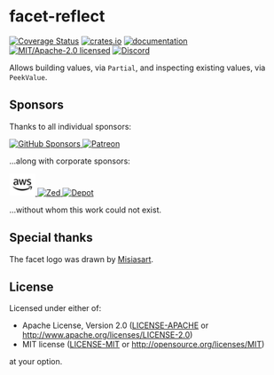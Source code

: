 # facet-reflect

[![Coverage Status](https://coveralls.io/repos/github/facet-rs/facet-reflect/badge.svg?branch=main)](https://coveralls.io/github/facet-rs/facet?branch=main)
[![crates.io](https://img.shields.io/crates/v/facet-reflect.svg)](https://crates.io/crates/facet-reflect)
[![documentation](https://docs.rs/facet-reflect/badge.svg)](https://docs.rs/facet-reflect)
[![MIT/Apache-2.0 licensed](https://img.shields.io/crates/l/facet-reflect.svg)](./LICENSE)
[![Discord](https://img.shields.io/discord/1379550208551026748?logo=discord&label=discord)](https://discord.gg/JhD7CwCJ8F)


Allows building values, via `Partial`, and inspecting existing values, via `PeekValue`.

## Sponsors

Thanks to all individual sponsors:

<p> <a href="https://github.com/sponsors/fasterthanlime">
<picture>
<source media="(prefers-color-scheme: dark)" srcset="https://github.com/facet-rs/facet/raw/main/static/sponsors-v3/github-dark.svg">
<img src="https://github.com/facet-rs/facet/raw/main/static/sponsors-v3/github-light.svg" height="40" alt="GitHub Sponsors">
</picture>
</a> <a href="https://patreon.com/fasterthanlime">
    <picture>
    <source media="(prefers-color-scheme: dark)" srcset="https://github.com/facet-rs/facet/raw/main/static/sponsors-v3/patreon-dark.svg">
    <img src="https://github.com/facet-rs/facet/raw/main/static/sponsors-v3/patreon-light.svg" height="40" alt="Patreon">
    </picture>
</a> </p>

...along with corporate sponsors:

<p> <a href="https://aws.amazon.com">
<picture>
<source media="(prefers-color-scheme: dark)" srcset="https://github.com/facet-rs/facet/raw/main/static/sponsors-v3/aws-dark.svg">
<img src="https://github.com/facet-rs/facet/raw/main/static/sponsors-v3/aws-light.svg" height="40" alt="AWS">
</picture>
</a> <a href="https://zed.dev">
<picture>
<source media="(prefers-color-scheme: dark)" srcset="https://github.com/facet-rs/facet/raw/main/static/sponsors-v3/zed-dark.svg">
<img src="https://github.com/facet-rs/facet/raw/main/static/sponsors-v3/zed-light.svg" height="40" alt="Zed">
</picture>
</a> <a href="https://depot.dev?utm_source=facet">
<picture>
<source media="(prefers-color-scheme: dark)" srcset="https://github.com/facet-rs/facet/raw/main/static/sponsors-v3/depot-dark.svg">
<img src="https://github.com/facet-rs/facet/raw/main/static/sponsors-v3/depot-light.svg" height="40" alt="Depot">
</picture>
</a> </p>

...without whom this work could not exist.

## Special thanks

The facet logo was drawn by [Misiasart](https://misiasart.com/).

## License

Licensed under either of:

- Apache License, Version 2.0 ([LICENSE-APACHE](https://github.com/facet-rs/facet/blob/main/LICENSE-APACHE) or <http://www.apache.org/licenses/LICENSE-2.0>)
- MIT license ([LICENSE-MIT](https://github.com/facet-rs/facet/blob/main/LICENSE-MIT) or <http://opensource.org/licenses/MIT>)

at your option.
